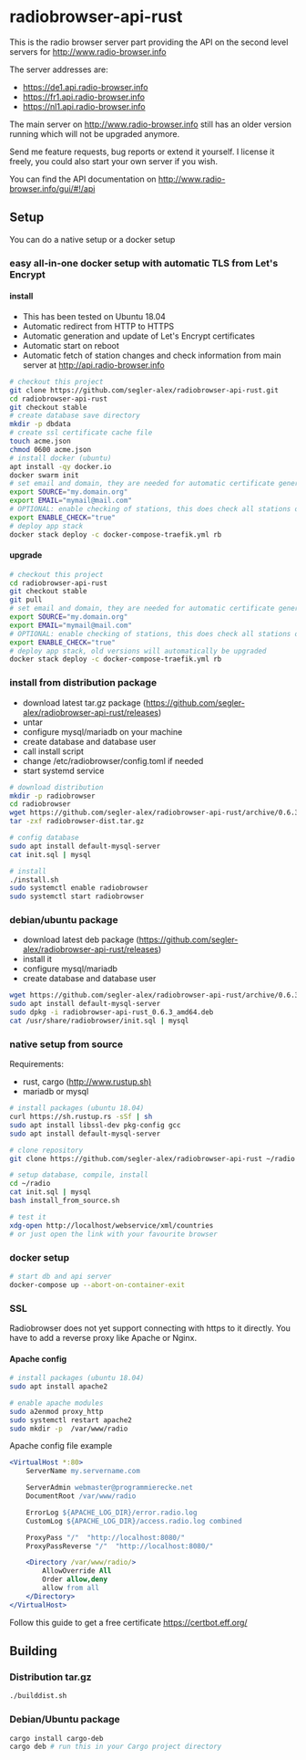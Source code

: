 # radiobrowser-api-rust

This is the radio browser server part providing the API on the second level servers for <http://www.radio-browser.info>

The server addresses are:

* <https://de1.api.radio-browser.info>
* <https://fr1.api.radio-browser.info>
* <https://nl1.api.radio-browser.info>

The main server on <http://www.radio-browser.info> still has an older version running which will not be upgraded anymore.

Send me feature requests, bug reports or extend it yourself. I license it freely, you could also start your own server if you wish.

You can find the API documentation on <http://www.radio-browser.info/gui/#!/api>

## Setup

You can do a native setup or a docker setup

### easy all-in-one docker setup with automatic TLS from Let's Encrypt

#### install

* This has been tested on Ubuntu 18.04
* Automatic redirect from HTTP to HTTPS
* Automatic generation and update of Let's Encrypt certificates
* Automatic start on reboot
* Automatic fetch of station changes and check information from main server at <http://api.radio-browser.info>

```bash
# checkout this project
git clone https://github.com/segler-alex/radiobrowser-api-rust.git
cd radiobrowser-api-rust
git checkout stable
# create database save directory
mkdir -p dbdata
# create ssl certificate cache file
touch acme.json
chmod 0600 acme.json
# install docker (ubuntu)
apt install -qy docker.io
docker swarm init
# set email and domain, they are needed for automatic certificate generation and for the reverse proxy that is included in the package
export SOURCE="my.domain.org"
export EMAIL="mymail@mail.com"
# OPTIONAL: enable checking of stations, this does check all stations once every 24 hours
export ENABLE_CHECK="true"
# deploy app stack
docker stack deploy -c docker-compose-traefik.yml rb
```

#### upgrade

```bash
# checkout this project
cd radiobrowser-api-rust
git checkout stable
git pull
# set email and domain, they are needed for automatic certificate generation and for the reverse proxy that is included in the package
export SOURCE="my.domain.org"
export EMAIL="mymail@mail.com"
# OPTIONAL: enable checking of stations, this does check all stations once every 24 hours
export ENABLE_CHECK="true"
# deploy app stack, old versions will automatically be upgraded
docker stack deploy -c docker-compose-traefik.yml rb
```

### install from distribution package

* download latest tar.gz package (<https://github.com/segler-alex/radiobrowser-api-rust/releases>)
* untar
* configure mysql/mariadb on your machine
* create database and database user
* call install script
* change /etc/radiobrowser/config.toml if needed
* start systemd service

```bash
# download distribution
mkdir -p radiobrowser
cd radiobrowser
wget https://github.com/segler-alex/radiobrowser-api-rust/archive/0.6.3/radiobrowser-dist.tar.gz
tar -zxf radiobrowser-dist.tar.gz

# config database
sudo apt install default-mysql-server
cat init.sql | mysql

# install
./install.sh
sudo systemctl enable radiobrowser
sudo systemctl start radiobrowser
```

### debian/ubuntu package

* download latest deb package (<https://github.com/segler-alex/radiobrowser-api-rust/releases>)
* install it
* configure mysql/mariadb
* create database and database user

```bash
wget https://github.com/segler-alex/radiobrowser-api-rust/archive/0.6.3/radiobrowser-api-rust_0.6.3_amd64.deb
sudo apt install default-mysql-server
sudo dpkg -i radiobrowser-api-rust_0.6.3_amd64.deb
cat /usr/share/radiobrowser/init.sql | mysql
```

### native setup from source

Requirements:

* rust, cargo (<http://www.rustup.sh)>
* mariadb or mysql

```bash
# install packages (ubuntu 18.04)
curl https://sh.rustup.rs -sSf | sh
sudo apt install libssl-dev pkg-config gcc
sudo apt install default-mysql-server
```

```bash
# clone repository
git clone https://github.com/segler-alex/radiobrowser-api-rust ~/radio

# setup database, compile, install
cd ~/radio
cat init.sql | mysql
bash install_from_source.sh

# test it
xdg-open http://localhost/webservice/xml/countries
# or just open the link with your favourite browser
```

### docker setup

```bash
# start db and api server
docker-compose up --abort-on-container-exit
```

### SSL

Radiobrowser does not yet support connecting with https to it directly. You have to add a reverse proxy like Apache or Nginx.

#### Apache config

```bash
# install packages (ubuntu 18.04)
sudo apt install apache2

# enable apache modules
sudo a2enmod proxy_http
sudo systemctl restart apache2
sudo mkdir -p  /var/www/radio
```

Apache config file example

```apache
<VirtualHost *:80>
    ServerName my.servername.com

    ServerAdmin webmaster@programmierecke.net
    DocumentRoot /var/www/radio

    ErrorLog ${APACHE_LOG_DIR}/error.radio.log
    CustomLog ${APACHE_LOG_DIR}/access.radio.log combined

    ProxyPass "/"  "http://localhost:8080/"
    ProxyPassReverse "/"  "http://localhost:8080/"

    <Directory /var/www/radio/>
        AllowOverride All
        Order allow,deny
        allow from all
    </Directory>
</VirtualHost>
```

Follow this guide to get a free certificate
<https://certbot.eff.org/>

## Building

### Distribution tar.gz

```bash
./builddist.sh
```

### Debian/Ubuntu package

```bash
cargo install cargo-deb
cargo deb # run this in your Cargo project directory
```
